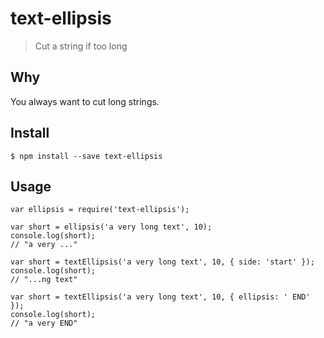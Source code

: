 # text-ellipsis
> Cut a string if too long

## Why

You always want to cut long strings.

## Install

```
$ npm install --save text-ellipsis
```

## Usage

```
var ellipsis = require('text-ellipsis');

var short = ellipsis('a very long text', 10);
console.log(short);
// "a very ..."

var short = textEllipsis('a very long text', 10, { side: 'start' });
console.log(short);
// "...ng text"

var short = textEllipsis('a very long text', 10, { ellipsis: ' END' });
console.log(short);
// "a very END"
```

